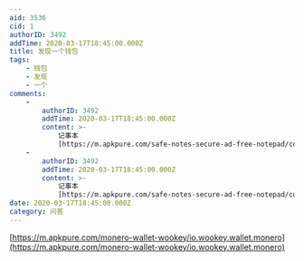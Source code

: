 ```yaml
---
aid: 3536
cid: 1
authorID: 3492
addTime: 2020-03-17T18:45:00.000Z
title: 发现一个钱包
tags:
    - 钱包
    - 发现
    - 一个
comments:
    -
        authorID: 3492
        addTime: 2020-03-17T18:45:00.000Z
        content: >-
            记事本
            [https://m.apkpure.com/safe-notes-secure-ad-free-notepad/com.protectedtext.android](https://m.apkpure.com/safe-notes-secure-ad-free-notepad/com.protectedtext.android)
    -
        authorID: 3492
        addTime: 2020-03-17T18:45:00.000Z
        content: >-
            记事本
            [https://m.apkpure.com/safe-notes-secure-ad-free-notepad/com.protectedtext.android](https://m.apkpure.com/safe-notes-secure-ad-free-notepad/com.protectedtext.android)
date: 2020-03-17T18:45:00.000Z
category: 问答
---
```


[https://m.apkpure.com/monero-wallet-wookey/io.wookey.wallet.monero](https://m.apkpure.com/monero-wallet-wookey/io.wookey.wallet.monero)
